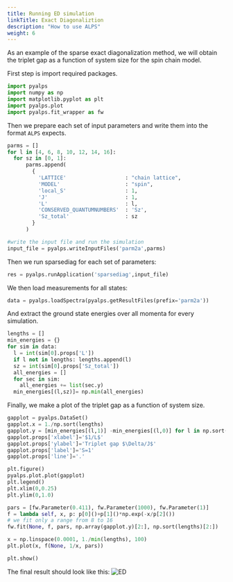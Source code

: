 ```yaml
---
title: Running ED simulation
linkTitle: Exact Diagonaliztion
description: "How to use ALPS"
weight: 6
---
```


As an example of the sparse exact diagonalization method, we will obtain the triplet gap as a function of system size for the spin chain model.

First step is import required packages.

```Python
import pyalps
import numpy as np
import matplotlib.pyplot as plt
import pyalps.plot
import pyalps.fit_wrapper as fw
```

Then we prepare each set of input parameters and write them into the format `ALPS` expects.
```Python
parms = []
for l in [4, 6, 8, 10, 12, 14, 16]:
  for sz in [0, 1]:
      parms.append(
        {
          'LATTICE'                   : "chain lattice",
          'MODEL'                     : "spin",
          'local_S'                   : 1,
          'J'                         : 1,
          'L'                         : l,
          'CONSERVED_QUANTUMNUMBERS'  : 'Sz',
          'Sz_total'                  : sz
        }
      )

#write the input file and run the simulation
input_file = pyalps.writeInputFiles('parm2a',parms)
```

Then we run sparsediag for each set of parameters:
```Python
res = pyalps.runApplication('sparsediag',input_file)
```

We then load measurements for all states:
```Python
data = pyalps.loadSpectra(pyalps.getResultFiles(prefix='parm2a'))
```

And extract the ground state energies over all momenta for every simulation.
```Python
lengths = []
min_energies = {}
for sim in data:
  l = int(sim[0].props['L'])
  if l not in lengths: lengths.append(l)
  sz = int(sim[0].props['Sz_total'])
  all_energies = []
  for sec in sim:
    all_energies += list(sec.y)
  min_energies[(l,sz)]= np.min(all_energies)
```

Finally, we make a plot of the triplet gap as a function of system size.
```Python
gapplot = pyalps.DataSet()
gapplot.x = 1./np.sort(lengths)
gapplot.y = [min_energies[(l,1)] -min_energies[(l,0)] for l in np.sort(lengths)]
gapplot.props['xlabel']='$1/L$'
gapplot.props['ylabel']='Triplet gap $\Delta/J$'
gapplot.props['label']='S=1'
gapplot.props['line']='.'

plt.figure()
pyalps.plot.plot(gapplot)
plt.legend()
plt.xlim(0,0.25)
plt.ylim(0,1.0)

pars = [fw.Parameter(0.411), fw.Parameter(1000), fw.Parameter(1)]
f = lambda self, x, p: p[0]()+p[1]()*np.exp(-x/p[2]())
# we fit only a range from 8 to 16
fw.fit(None, f, pars, np.array(gapplot.y)[2:], np.sort(lengths)[2:])

x = np.linspace(0.0001, 1./min(lengths), 100)
plt.plot(x, f(None, 1/x, pars))

plt.show()
```

The final result should look like this:
![ED](/figs/ED_spin.png)



